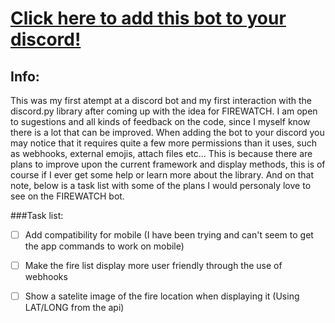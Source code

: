 # [Click here to add this bot to your discord!](https://discord.com/api/oauth2/authorize?client_id=999712607227359274&permissions=140123827264&scope=bot%20applications.commands)

## Info:
This was my first atempt at a discord bot and my first interaction with the discord.py library after coming up with the idea for FIREWATCH.
I am open to sugestions and all kinds of feedback on the code, since I myself know there is a lot that can be improved.
When adding the bot to your discord you may notice that it requires quite a few more permissions than it uses, such as webhooks, external emojis, attach files etc...
This is because there are plans to improve upon the current framework and display methods, this is of course if I ever get some help or learn more about the library.
And on that note, below is a task list with some of the plans I would personaly love to see on the FIREWATCH bot.

###Task list:

- [ ] Add compatibility for mobile (I have been trying and can't seem to get the app commands to work on mobile)
- [ ] Make the fire list display more user friendly through the use of webhooks
- [ ] Show a satelite image of the fire location when displaying it (Using LAT/LONG from the api)




